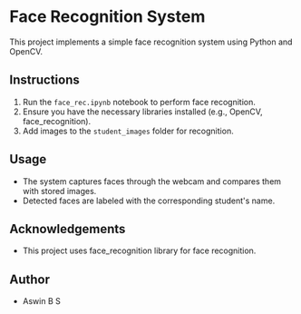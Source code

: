 # Face Recognition System

This project implements a simple face recognition system using Python and OpenCV.

## Instructions
1. Run the `face_rec.ipynb` notebook to perform face recognition.
2. Ensure you have the necessary libraries installed (e.g., OpenCV, face_recognition).
3. Add images to the `student_images` folder for recognition.

## Usage
- The system captures faces through the webcam and compares them with stored images.
- Detected faces are labeled with the corresponding student's name.

## Acknowledgements
- This project uses face_recognition library for face recognition.

## Author
- Aswin B S

